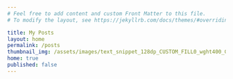 ```yaml
---
# Feel free to add content and custom Front Matter to this file.
# To modify the layout, see https://jekyllrb.com/docs/themes/#overriding-theme-defaults

title: My Posts
layout: home
permalink: /posts
thumbnail_img: /assets/images/text_snippet_128dp_CUSTOM_FILL0_wght400_GRAD0_opsz48.svg
home: true
published: false
---
```

